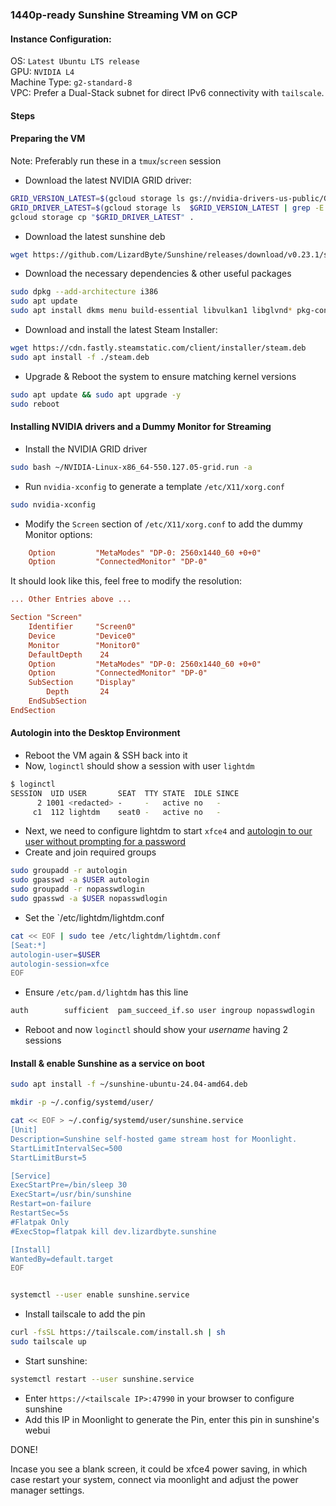 ### 1440p-ready Sunshine Streaming VM on GCP

#### Instance Configuration:

OS: `Latest Ubuntu LTS release`		
GPU: `NVIDIA L4`	
Machine Type: `g2-standard-8`	
VPC: Prefer a Dual-Stack subnet for direct IPv6 connectivity with `tailscale`.


#### Steps

#### Preparing the VM

Note: Preferably run these in a `tmux`/`screen` session

- Download the latest NVIDIA GRID driver:

```bash
GRID_VERSION_LATEST=$(gcloud storage ls gs://nvidia-drivers-us-public/GRID --format=gsutil | tail -n1)
GRID_DRIVER_LATEST=$(gcloud storage ls  $GRID_VERSION_LATEST | grep -E "^gs.*grid.run$")
gcloud storage cp "$GRID_DRIVER_LATEST" .
```

- Download the latest sunshine deb
```bash
wget https://github.com/LizardByte/Sunshine/releases/download/v0.23.1/sunshine-ubuntu-24.04-amd64.deb
```

- Download the necessary dependencies & other useful packages
```bash
sudo dpkg --add-architecture i386
sudo apt update
sudo apt install dkms menu build-essential libvulkan1 libglvnd* pkg-config mangohud mangohudctl gamemode xfce4 cockpit bat xdg-utils udisks2-btrfs udisks2-lvm2 xfce4-power-manager libc6:1386 -y
```

- Download and install the latest Steam Installer:
```bash
wget https://cdn.fastly.steamstatic.com/client/installer/steam.deb
sudo apt install -f ./steam.deb
```

- Upgrade & Reboot the system to ensure matching kernel versions
```bash
sudo apt update && sudo apt upgrade -y
sudo reboot
```


#### Installing NVIDIA drivers and a Dummy Monitor for Streaming

- Install the NVIDIA GRID driver
```bash
sudo bash ~/NVIDIA-Linux-x86_64-550.127.05-grid.run -a
```

- Run `nvidia-xconfig` to generate a template `/etc/X11/xorg.conf`
```bash
sudo nvidia-xconfig
```

- Modify the `Screen` section of `/etc/X11/xorg.conf` to add the dummy Monitor options:

```ini
    Option         "MetaModes" "DP-0: 2560x1440_60 +0+0"
    Option         "ConnectedMonitor" "DP-0"

```

It should look like this, feel free to modify the resolution:
```ini
... Other Entries above ...

Section "Screen"
    Identifier     "Screen0"
    Device         "Device0"
    Monitor        "Monitor0"
    DefaultDepth    24
    Option         "MetaModes" "DP-0: 2560x1440_60 +0+0"
    Option         "ConnectedMonitor" "DP-0"
    SubSection     "Display"
        Depth       24
    EndSubSection
EndSection
```

#### Autologin into the Desktop Environment

- Reboot the VM again & SSH back into it
- Now, `loginctl` should show a session with user `lightdm`
```bash
$ loginctl
SESSION  UID USER       SEAT  TTY STATE  IDLE SINCE
      2 1001 <redacted> -     -   active no   -
     c1  112 lightdm    seat0 -   active no   -
```

- Next, we need to configure lightdm to start `xfce4` and [autologin to our user without prompting for a password](https://wiki.archlinux.org/title/LightDM#Enabling_autologin)
- Create and join required groups
```bash
sudo groupadd -r autologin
sudo gpasswd -a $USER autologin
sudo groupadd -r nopasswdlogin
sudo gpasswd -a $USER nopasswdlogin
```
- Set the `/etc/lightdm/lightdm.conf
```bash
cat << EOF | sudo tee /etc/lightdm/lightdm.conf
[Seat:*]
autologin-user=$USER
autologin-session=xfce
EOF
```

- Ensure `/etc/pam.d/lightdm` has this line
```bash
auth        sufficient  pam_succeed_if.so user ingroup nopasswdlogin
```

- Reboot and now `loginctl` should show your _username_ having 2 sessions

#### Install & enable Sunshine as a service on boot
```bash
sudo apt install -f ~/sunshine-ubuntu-24.04-amd64.deb

mkdir -p ~/.config/systemd/user/

cat << EOF > ~/.config/systemd/user/sunshine.service
[Unit]
Description=Sunshine self-hosted game stream host for Moonlight.
StartLimitIntervalSec=500
StartLimitBurst=5

[Service]
ExecStartPre=/bin/sleep 30
ExecStart=/usr/bin/sunshine
Restart=on-failure
RestartSec=5s
#Flatpak Only
#ExecStop=flatpak kill dev.lizardbyte.sunshine

[Install]
WantedBy=default.target
EOF


systemctl --user enable sunshine.service
```

- Install tailscale to add the pin
```bash
curl -fsSL https://tailscale.com/install.sh | sh
sudo tailscale up
```

- Start sunshine:
```bash
systemctl restart --user sunshine.service
```

- Enter `https://<tailscale IP>:47990` in your browser to configure sunshine
- Add this IP in Moonlight to generate the Pin, enter this pin in sunshine's webui

DONE!

Incase you see a blank screen, it could be xfce4 power saving, in which case restart your system, connect via moonlight and adjust the power manager settings.
